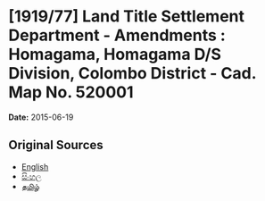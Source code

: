 # [1919/77] Land Title Settlement Department - Amendments : Homagama, Homagama D/S Division, Colombo District - Cad. Map No. 520001

**Date:** 2015-06-19

## Original Sources

- [English](https://documents.gov.lk/view/extra-gazettes/2015/6/1919-77_E.pdf)
- [සිංහල](https://documents.gov.lk/view/extra-gazettes/2015/6/1919-77_S.pdf)
- [தமிழ்](https://documents.gov.lk/view/extra-gazettes/2015/6/1919-77_T.pdf)
